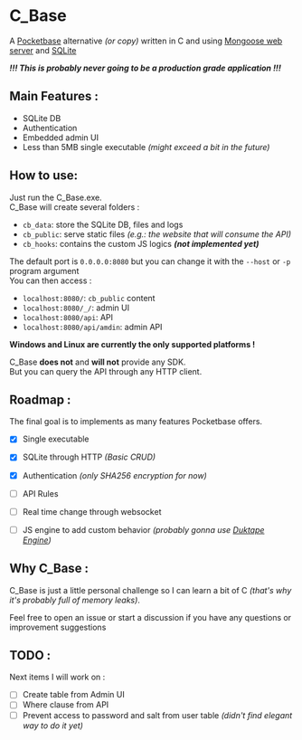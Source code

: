 # C_Base

A [Pocketbase](https://pocketbase.io/) alternative _(or copy)_ written in C and using [Mongoose web server](https://mongoose.ws/) and [SQLite](https://www.sqlite.org/)

**_!!! This is probably never going to be a production grade application !!!_**

## Main Features :

- SQLite DB
- Authentication
- Embedded admin UI
- Less than 5MB single executable _(might exceed a bit in the future)_

## How to use:

Just run the C_Base.exe.\
C_Base will create several folders :
- `cb_data`: store the SQLite DB, files and logs
- `cb_public`: serve static files _(e.g.: the website that will consume the API)_
- `cb_hooks`: contains the custom JS logics **_(not implemented yet)_**

The default port is `0.0.0.0:8080` but you can change it with the `--host` or `-p` program argument\
You can then access :
- `localhost:8080/`: `cb_public` content
- `localhost:8080/_/`: admin UI
- `localhost:8080/api`: API
- `localhost:8080/api/amdin`: admin API


**Windows and Linux are currently the only supported platforms !** 

C_Base **does not** and **will not** provide any SDK.\
But you can query the API through any HTTP client.

## Roadmap :

The final goal is to implements as many features Pocketbase offers.

- [X] Single executable
- [X] SQLite through HTTP _(Basic CRUD)_
- [X] Authentication _(only SHA256 encryption for now)_
- [ ] API Rules
- [ ] Real time change through websocket
- [ ] JS engine to add custom behavior _(probably gonna use [Duktape Engine](https://duktape.org/))_


## Why C_Base :

C_Base is just a little personal challenge so I can learn a bit of C _(that's why it's probably full of memory leaks)_.

Feel free to open an issue or start a discussion if you have any questions or improvement suggestions

## TODO : 

Next items I will work on :

- [ ] Create table from Admin UI 
- [ ] Where clause from API
- [ ] Prevent access to password and salt from user table _(didn't find elegant way to do it yet)_
